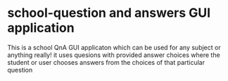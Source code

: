 # school-question and answers GUI application
This is a school QnA GUI applicaton which can be used for any subject or anything really!
it uses quesions with provided answer choices where the student or user chooses answers from the choices of that particular question
